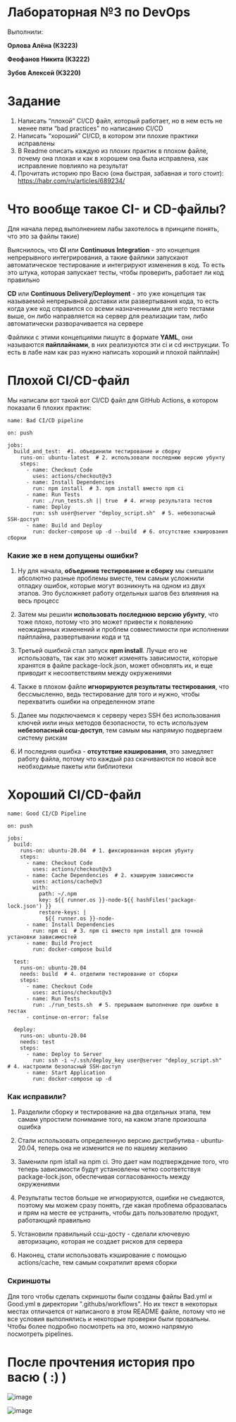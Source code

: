 # Лабораторная №3 по DevOps

Выполнили:

**Орлова Алёна (К3223)**

**Феофанов Никита (К3222)**

**Зубов Алексей (К3220)**

# Задание

1. Написать “плохой” CI/CD файл, который работает, но в нем есть не менее пяти “bad practices” по написанию CI/CD
2. Написать “хороший” CI/CD, в котором эти плохие практики исправлены
3. В Readme описать каждую из плохих практик в плохом файле, почему она плохая и как в хорошем она была исправлена, как исправление повлияло на результат
4. Прочитать историю про Васю (она быстрая, забавная и того стоит): https://habr.com/ru/articles/689234/

# Что вообще такое CI- и CD-файлы?

Для начала перед выполнением лабы захотелось в принципе понять, что это за файлы такие)

Выяснилось, что **CI** или **Continuous Integration** - это концепция непрерывного интегрирования, а такие файлики запускают автоматическое тестирование и интегрируют изменения в код. То есть это штука, которая запускает тесты, чтобы проверить, работает ли код правильно

**CD** или **Continuous Delivery/Deployment** - это уже концепция так называемой непрерывной доставки или развертывания кода, то есть когда уже код справился со всеми назначенными для него тестами выше, он либо направляется на сервер для реализации там, либо автоматически разворачивается на сервере

Файлики с этими концепциями пишутс в формате **YAML**, они называются **пайплайнами**, в них реализуются эти ci и cd инструкции. То есть в лабе нам как раз нужно написать хороший и плохой пайплайн)

# Плохой CI/CD-файл

Мы написали вот такой вот CI/CD файл для GitHub Actions, в котором показали 6 плохих практик:

```
name: Bad CI/CD pipeline

on: push

jobs:
  build_and_test:  #1. объединили тестирование и сборку
    runs-on: ubuntu-latest  # 2. использовали последнюю версию убунту
    steps:
      - name: Checkout Code
        uses: actions/checkout@v3
      - name: Install Dependencies
        run: npm install  # 3. npm install вместо npm ci
      - name: Run Tests
        run: ./run_tests.sh || true  # 4. игнор результата тестов
      - name: Deploy
        run: ssh user@server "deploy_script.sh"  # 5. небезопасный SSH-доступ
      - name: Build and Deploy
        run: docker-compose up -d --build  # 6. отсутствие кэширования сборки
```

### Какие же в нем допущены ошибки?

1) Ну для начала, **объединив тестирование и сборку** мы смешали абсолютно разные проблемы вместе, тем самым усложнили отладку ошибок, которые могут возникнуть на одном из двух этапов. Это бусложняет работу отдельных шагов без влияяния на весь процесс

2) Затем мы решили **использовать последнюю версию убунту**, что тоже плохо, потому что это может привести к появлению неожиданных изменений и проблем совместимости при исполнении пайплайна, развертывании кода и тд

3) Третьей ошибкой стал запуск **npm install**. Лучше его не использовать, так как это может изменять зависимости, которые хранятся в файле package-lock.json, может обновлять их, и еще приводит к несоответствиям между окружениями

4) Также в плохом файле **игнорируются результаты тестирования**, что бессмысленно, ведь тестирование для того и нужно, чтобы перехватить ошибки на определенном этапе

5) Далее мы подключаемся к серверу через SSH без использования ключей иили иных методов безопасности, то есть используем **небезопасный ссш-доступ**, тем самым мы напрямую подвергаем систему рискам

6) И последняя ошибка - **отсутствие кэширования**, это замедляет работу файла, потому что каждый раз скачиваются по новой все необходимые пакеты или библиотеки

# Хороший CI/CD-файл

```
name: Good CI/CD Pipeline

on: push

jobs:
  build:
    runs-on: ubuntu-20.04  # 1. фиксированная версия убунту
    steps:
      - name: Checkout Code
        uses: actions/checkout@v3
      - name: Cache Dependencies  # 2. кэшируем зависимости 
        uses: actions/cache@v3
        with:
          path: ~/.npm
          key: ${{ runner.os }}-node-${{ hashFiles('package-lock.json') }}
          restore-keys: |
            ${{ runner.os }}-node-
      - name: Install Dependencies
        run: npm ci  # 3. npm ci вместо npm install для точной установки зависимостей
      - name: Build Project
        run: docker-compose build  

  test:
    runs-on: ubuntu-20.04
    needs: build  # 4. отделили тестирование от сборки
    steps:
      - name: Checkout Code
        uses: actions/checkout@v3
      - name: Run Tests
        run: ./run_tests.sh  # 5. прерываем выполнение при ошибке в тестах
      - continue-on-error: false

  deploy:
    runs-on: ubuntu-20.04
    needs: test
    steps:
      - name: Deploy to Server
        run: ssh -i ~/.ssh/deploy_key user@server "deploy_script.sh"  # 4. настроили безопасный SSH-доступ
      - name: Start Application
        run: docker-compose up -d
```

### Как исправили?

1) Разделили сборку и тестирование на два отдельных этапа, тем самам упростили понимание того, на каком этапе произошла ошибка

2) Стали использовать определенную версию дистрибутива - ubuntu-20.04, теперь она не изменится не по нашему желанию

3) Заменили npm istall на npm ci. Это дает нам подтверждение того, что теперь зависимости будут установлены четко соответствуя package-lock.json, обеспечивая согласованность между окружениями

4) Результаты тестов больше не игнорируются, ошибки не съедаются, поэтому мы можем сразу понять, где какая проблема образовалась и прям на месте ее устранить, чтобы дать пользователю продукт, работающий правильно

5) Установили правильный ссш-досту - сделали ключевую авторизацию, которая не создает рисков для сервера

6) Наконец, стали использовать кэширование с помощью actions/cache, тем самым сократилит время сборки

### Скриншоты

Для того чтобы сделать скриншоты были созданы файлы Bad.yml и Good.yml в директории ".githubs/workflows". Но их текст в некоторых местах отличается от написаного в этом README файле, потому что не все условия выполнялись и некоторые проверки были провальны. Чтобы более подробно посмотреть на это, можно напрямую посмотреть pipelines.




# После прочтения история про васю ( :) )
![image](https://github.com/user-attachments/assets/7462d5e5-7b70-4d98-b0df-a019289a0659)

![image](https://github.com/user-attachments/assets/3389f789-75bc-4797-b666-42f706af23da)

